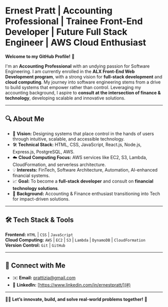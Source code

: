 # Ernest Pratt | Accounting Professional | Trainee Front-End Developer | Future Full Stack Engineer | AWS Cloud Enthusiast  

**Welcome to my GitHub Profile!** 👋  

I'm an **Accounting Professional** with an undying passion for Software Engineering. I am currently enrolled in the **ALX Front-End Web Development program**, with a strong vision for **full-stack development** and **cloud computing**. My journey into software engineering stems from a drive to build systems that empower rather than control. Leveraging my accounting background, I aspire to **consult at the intersection of finance & technology**, developing scalable and innovative solutions.

---

## 🔍 About Me  
- 🎯 **Vision:** Designing systems that place control in the hands of users through intuitive, scalable, and accessible technology.
- 🛠 **Technical Stack:** HTML, CSS, JavaScript, React.js, Node.js, Express.js, PostgreSQL, AWS.
- ☁️ **Cloud Computing Focus:** AWS services like EC2, S3, Lambda, CloudFormation, and serverless architecture.
- 💡 **Interests:** FinTech, Software Architecture, Automation, AI-enhanced financial systems.
- 📈 **Goal:** To become a **full-stack developer** and consult on **financial technology solutions**.
- 💼 **Background:** Accounting & Finance enthusiast transitioning into Tech for impact-driven solutions.

---

## 🛠 Tech Stack & Tools  

**Frontend:** `HTML` | `CSS` | `JavaScript`  
**Cloud Computing:** `AWS` | `EC2` | `S3` | `Lambda` | `DynamoDB` | `CloudFormation`  
**Version Control:** `Git` | `GitHub`  

---

## 💬 Connect with Me  

- ✉️ **Email:** [prattizia@gmail.com](mailto:prattizia@gmail.com)
- 🔗 **LinkedIn:** [https://www.linkedin.com/in/ernestpratt/](#)

---

👨‍💻 **Let’s innovate, build, and solve real-world problems together!** 🚀

